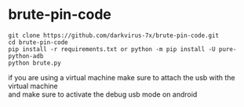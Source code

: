 # brute-pin-code

```
git clone https://github.com/darkvirus-7x/brute-pin-code.git
cd brute-pin-code
pip install -r requirements.txt or python -m pip install -U pure-python-adb
python brute.py
```

if you are using a virtual machine make sure to attach the usb with the virtual machine<br>
and make sure to activate the debug usb mode on android
